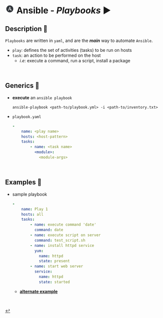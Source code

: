 # <img src="../../assets/img/ansible.png" width="30px"> **Ansible** - ***Playbooks*** ▶️

## **Description** 👀
`Playbooks` are written in `yaml`, and are the ***main*** way to automate `Ansible`.

* `play`: defines the set of activities (tasks) to be run on hosts
* `task`: an action to be performed on the host
  * *i.e*: execute a command, run a script, install a package

<br />

## **Generics** 📝

* **execute** an `ansible playbook`

    ```shell
    ansible-playbook <path-to/playbook.yml> -i <path-to/inventory.txt>
    ```

* `playbook.yaml`

    ```yaml
    -
        name: <play name>
        hosts: <host-pattern>
        tasks:
            - name: <task name>
              <module>:
                <module-args>
    ```


<br />


## **Examples** 🧩

* sample playbook

    ```yaml
    -
        name: Play 1
        hosts: all
        tasks:
            - name: execute command 'date'
              command: date
            - name: execute script on server
              command: test_script.sh
            - name: install httpd service
              yum:
                name: httpd
                state: present
            - name: start web server
              service: 
                name: httpd
                state: started
    ```

  * [**alternate example**](./sample-playbook.md)

<br />

[↩️](../README.md)

